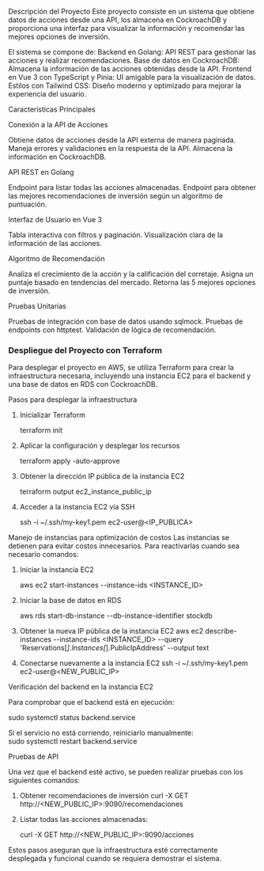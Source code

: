 Descripción del Proyecto
Este proyecto consiste en un sistema que obtiene datos de acciones desde una API, los almacena en CockroachDB y proporciona una interfaz para visualizar la información y recomendar las mejores opciones de inversión.

El sistema se compone de:
Backend en Golang: API REST para gestionar las acciones y realizar recomendaciones.
Base de datos en CockroachDB: Almacena la información de las acciones obtenidas desde la API.
Frontend en Vue 3 con TypeScript y Pinia: UI amigable para la visualización de datos.
Estilos con Tailwind CSS: Diseño moderno y optimizado para mejorar la experiencia del usuario.

Características Principales

Conexión a la API de Acciones

Obtiene datos de acciones desde la API externa de manera paginada.
Maneja errores y validaciones en la respuesta de la API.
Almacena la información en CockroachDB.

API REST en Golang

Endpoint para listar todas las acciones almacenadas.
Endpoint para obtener las mejores recomendaciones de inversión según un algoritmo de puntuación.

Interfaz de Usuario en Vue 3

Tabla interactiva con filtros y paginación.
Visualización clara de la información de las acciones.

Algoritmo de Recomendación

Analiza el crecimiento de la acción y la calificación del corretaje.
Asigna un puntaje basado en tendencias del mercado.
Retorna las 5 mejores opciones de inversión.

Pruebas Unitarias

Pruebas de integración con base de datos usando sqlmock.
Pruebas de endpoints con httptest.
Validación de lógica de recomendación.

### Despliegue del Proyecto con Terraform  

Para desplegar el proyecto en AWS, se utiliza Terraform para crear la infraestructura necesaria, incluyendo una instancia EC2 para el backend y una base de datos en RDS con CockroachDB.  

Pasos para desplegar la infraestructura

1. Inicializar Terraform
   
   terraform init

2. Aplicar la configuración y desplegar los recursos

   terraform apply -auto-approve

3. Obtener la dirección IP pública de la instancia EC2
   
   terraform output ec2_instance_public_ip


4. Acceder a la instancia EC2 vía SSH

   ssh -i ~/.ssh/my-key1.pem ec2-user@<IP_PUBLICA>
   

Manejo de instancias para optimización de costos
Las instancias se detienen para evitar costos innecesarios. Para reactivarlas cuando sea necesario
comandos:

1. Iniciar la instancia EC2
  
   aws ec2 start-instances --instance-ids <INSTANCE_ID>
  

2. Iniciar la base de datos en RDS

   aws rds start-db-instance --db-instance-identifier stockdb
  

3. Obtener la nueva IP pública de la instancia EC2
   aws ec2 describe-instances --instance-ids <INSTANCE_ID> --query 'Reservations[*].Instances[*].PublicIpAddress' --output text
   

4. Conectarse nuevamente a la instancia EC2
   ssh -i ~/.ssh/my-key1.pem ec2-user@<NEW_PUBLIC_IP>

Verificación del backend en la instancia EC2

Para comprobar que el backend está en ejecución:  

sudo systemctl status backend.service

Si el servicio no está corriendo, reiniciarlo manualmente:  
sudo systemctl restart backend.service

Pruebas de API

Una vez que el backend esté activo, se pueden realizar pruebas con los siguientes comandos:  

1. Obtener recomendaciones de inversión
   curl -X GET http://<NEW_PUBLIC_IP>:9090/recomendaciones

2. Listar todas las acciones almacenadas: 

   curl -X GET http://<NEW_PUBLIC_IP>:9090/acciones

Estos pasos aseguran que la infraestructura esté correctamente desplegada y funcional cuando se requiera demostrar el sistema.
